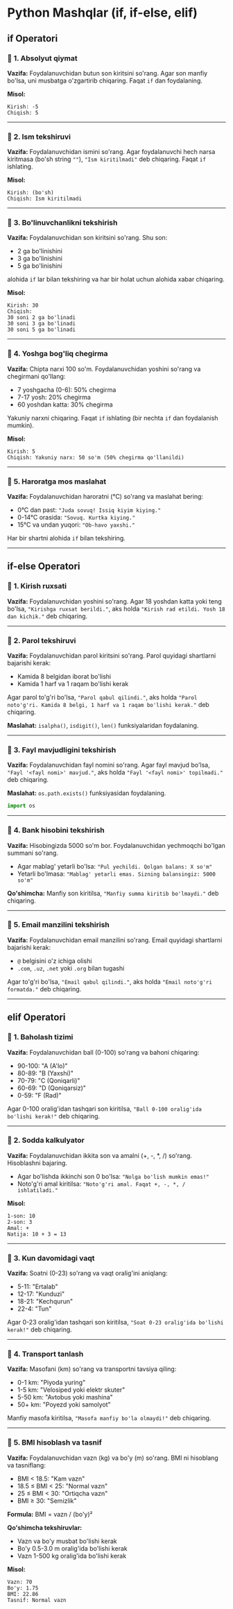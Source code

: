 # Python Mashqlar (if, if-else, elif)

## if Operatori

### 🔹 **1. Absolyut qiymat**
**Vazifa:** Foydalanuvchidan butun son kiritsini so'rang. Agar son manfiy bo'lsa, uni musbatga o'zgartirib chiqaring. Faqat `if` dan foydalaning.

**Misol:**
```
Kirish: -5
Chiqish: 5
```

---

### 🔹 **2. Ism tekshiruvi**
**Vazifa:** Foydalanuvchidan ismini so'rang. Agar foydalanuvchi hech narsa kiritmasa (bo'sh string `""`), `"Ism kiritilmadi"` deb chiqaring. Faqat `if` ishlating.

**Misol:**
```
Kirish: (bo'sh)
Chiqish: Ism kiritilmadi
```

---

### 🔹 **3. Bo'linuvchanlikni tekshirish**
**Vazifa:** Foydalanuvchidan son kiritsini so'rang. Shu son:
- 2 ga bo'linishini
- 3 ga bo'linishini
- 5 ga bo'linishini

alohida `if` lar bilan tekshiring va har bir holat uchun alohida xabar chiqaring.

**Misol:**
```
Kirish: 30
Chiqish: 
30 soni 2 ga bo'linadi
30 soni 3 ga bo'linadi
30 soni 5 ga bo'linadi
```

---

### 🔹 **4. Yoshga bog'liq chegirma**
**Vazifa:** 
Chipta narxi 100 so'm. Foydalanuvchidan yoshini so'rang va chegirmani qo'llang:
- 7 yoshgacha (0-6): 50% chegirma
- 7-17 yosh: 20% chegirma  
- 60 yoshdan katta: 30% chegirma

Yakuniy narxni chiqaring. Faqat `if` ishlating (bir nechta `if` dan foydalanish mumkin).

**Misol:**
```
Kirish: 5
Chiqish: Yakuniy narx: 50 so'm (50% chegirma qo'llanildi)
```

---

### 🔹 **5. Haroratga mos maslahat**
**Vazifa:** Foydalanuvchidan haroratni (°C) so'rang va maslahat bering:
- 0°C dan past: `"Juda sovuq! Issiq kiyim kiying."`
- 0-14°C orasida: `"Sovuq. Kurtka kiying."`  
- 15°C va undan yuqori: `"Ob-havo yaxshi."`

Har bir shartni alohida `if` bilan tekshiring.

---

## if-else Operatori

### 🔹 **1. Kirish ruxsati**
**Vazifa:** Foydalanuvchidan yoshini so'rang. Agar 18 yoshdan katta yoki teng bo'lsa, `"Kirishga ruxsat berildi."`, aks holda `"Kirish rad etildi. Yosh 18 dan kichik."` deb chiqaring.

---

### 🔹 **2. Parol tekshiruvi**
**Vazifa:** Foydalanuvchidan parol kiritsini so'rang. Parol quyidagi shartlarni bajarishi kerak:
- Kamida 8 belgidan iborat bo'lishi
- Kamida 1 harf va 1 raqam bo'lishi kerak

Agar parol to'g'ri bo'lsa, `"Parol qabul qilindi."`, aks holda `"Parol noto'g'ri. Kamida 8 belgi, 1 harf va 1 raqam bo'lishi kerak."` deb chiqaring.

**Maslahat:** `isalpha()`, `isdigit()`, `len()` funksiyalaridan foydalaning.

---

### 🔹 **3. Fayl mavjudligini tekshirish**
**Vazifa:** Foydalanuvchidan fayl nomini so'rang. Agar fayl mavjud bo'lsa, `"Fayl '<fayl nomi>' mavjud."`, aks holda `"Fayl '<fayl nomi>' topilmadi."` deb chiqaring. 

**Maslahat:** `os.path.exists()` funksiyasidan foydalaning.

```python
import os
```

---

### 🔹 **4. Bank hisobini tekshirish**
**Vazifa:** 
Hisobingizda 5000 so'm bor. Foydalanuvchidan yechmoqchi bo'lgan summani so'rang.
- Agar mablag' yetarli bo'lsa: `"Pul yechildi. Qolgan balans: X so'm"`
- Yetarli bo'lmasa: `"Mablag' yetarli emas. Sizning balansingiz: 5000 so'm"`

**Qo'shimcha:** Manfiy son kiritilsa, `"Manfiy summa kiritib bo'lmaydi."` deb chiqaring.

---

### 🔹 **5. Email manzilini tekshirish**
**Vazifa:** Foydalanuvchidan email manzilini so'rang. Email quyidagi shartlarni bajarishi kerak:
- `@` belgisini o'z ichiga olishi
- `.com`, `.uz`, `.net` yoki `.org` bilan tugashi

Agar to'g'ri bo'lsa, `"Email qabul qilindi."`, aks holda `"Email noto'g'ri formatda."` deb chiqaring.

---

## elif Operatori

### 🔹 **1. Baholash tizimi**
**Vazifa:** Foydalanuvchidan ball (0-100) so'rang va bahoni chiqaring:
- 90-100: "A (A'lo)"
- 80-89: "B (Yaxshi)"  
- 70-79: "C (Qoniqarli)"
- 60-69: "D (Qoniqarsiz)"
- 0-59: "F (Rad)"

Agar 0-100 oralig'idan tashqari son kiritilsa, `"Ball 0-100 oralig'ida bo'lishi kerak!"` deb chiqaring.

---

### 🔹 **2. Sodda kalkulyator**
**Vazifa:** Foydalanuvchidan ikkita son va amalni (+, -, *, /) so'rang. Hisoblashni bajaring. 
- Agar bo'lishda ikkinchi son 0 bo'lsa: `"Nolga bo'lish mumkin emas!"`
- Noto'g'ri amal kiritilsa: `"Noto'g'ri amal. Faqat +, -, *, / ishlatiladi."`

**Misol:**
```
1-son: 10
2-son: 3  
Amal: +
Natija: 10 + 3 = 13
```

---

### 🔹 **3. Kun davomidagi vaqt**
**Vazifa:** Soatni (0-23) so'rang va vaqt oralig'ini aniqlang:
- 5-11: "Ertalab"
- 12-17: "Kunduzi"  
- 18-21: "Kechqurun"
- 22-4: "Tun"

Agar 0-23 oralig'idan tashqari son kiritilsa, `"Soat 0-23 oralig'ida bo'lishi kerak!"` deb chiqaring.

---

### 🔹 **4. Transport tanlash**
**Vazifa:** Masofani (km) so'rang va transportni tavsiya qiling:
- 0-1 km: "Piyoda yuring"
- 1-5 km: "Velosiped yoki elektr skuter"
- 5-50 km: "Avtobus yoki mashina"  
- 50+ km: "Poyezd yoki samolyot"

Manfiy masofa kiritilsa, `"Masofa manfiy bo'la olmaydi!"` deb chiqaring.

---

### 🔹 **5. BMI hisoblash va tasnif**
**Vazifa:** Foydalanuvchidan vazn (kg) va bo'y (m) so'rang. BMI ni hisoblang va tasniflang:
- BMI < 18.5: "Kam vazn"
- 18.5 ≤ BMI < 25: "Normal vazn"
- 25 ≤ BMI < 30: "Ortiqcha vazn"  
- BMI ≥ 30: "Semizlik"

**Formula:** BMI = vazn / (bo'y)²

**Qo'shimcha tekshiruvlar:**
- Vazn va bo'y musbat bo'lishi kerak
- Bo'y 0.5-3.0 m oralig'ida bo'lishi kerak
- Vazn 1-500 kg oralig'ida bo'lishi kerak

**Misol:**
```
Vazn: 70
Bo'y: 1.75
BMI: 22.86
Tasnif: Normal vazn
```
